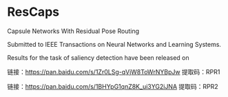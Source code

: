 # ResCaps

Capsule Networks With Residual Pose Routing

Submitted to IEEE Transactions on Neural Networks and Learning Systems.

Results for the task of saliency detection have been released on 

链接：https://pan.baidu.com/s/1Zr0LSg-qVjW8ToWrNYBpJw 
提取码：RPR1

链接：https://pan.baidu.com/s/1BHYpG1qnZ8K_ui3YG2iJNA 
提取码：RPR2
